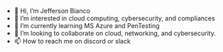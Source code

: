 - 👋 Hi, I’m Jefferson Bianco
- 👀 I’m interested in cloud computing, cybersecurity, and compliances
- 🌱 I’m currently learning MS Azure and PenTesting
- 💞️ I’m looking to collaborate on cloud, networking, and cybersecurity.
- 📫 How to reach me on discord or slack

<!---
pharaohbr/pharaohbr is a ✨ special ✨ repository because its `README.md` (this file) appears on your GitHub profile.
You can click the Preview link to take a look at your changes.
--->
